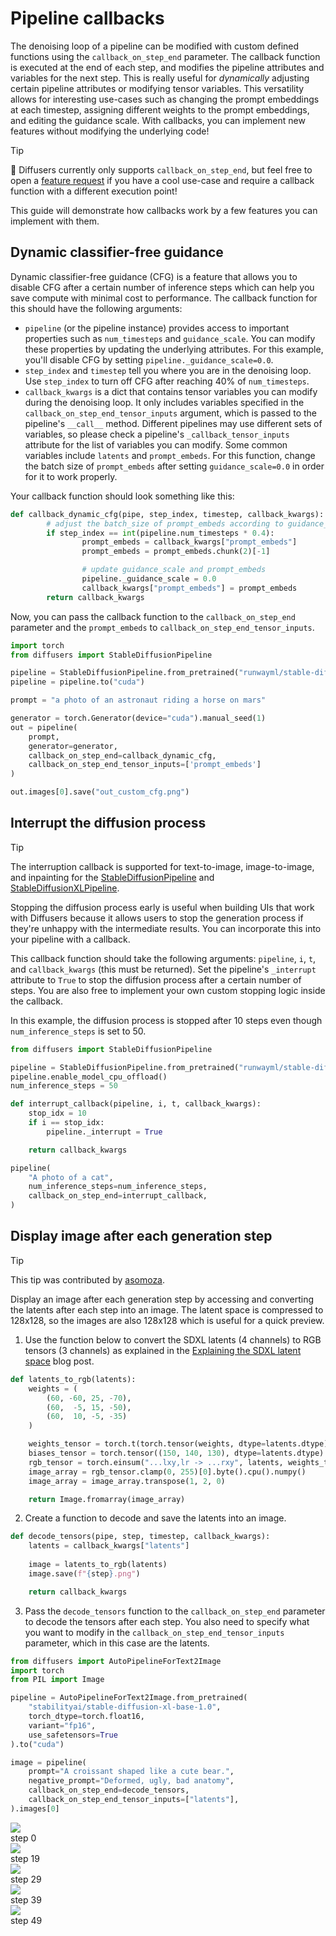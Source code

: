 <!--Copyright 2024 The HuggingFace Team. All rights reserved.

Licensed under the Apache License, Version 2.0 (the "License"); you may not use this file except in compliance with
the License. You may obtain a copy of the License at

http://www.apache.org/licenses/LICENSE-2.0

Unless required by applicable law or agreed to in writing, software distributed under the License is distributed on
an "AS IS" BASIS, WITHOUT WARRANTIES OR CONDITIONS OF ANY KIND, either express or implied. See the License for the
specific language governing permissions and limitations under the License.
-->

# Pipeline callbacks

The denoising loop of a pipeline can be modified with custom defined functions using the `callback_on_step_end` parameter. The callback function is executed at the end of each step, and modifies the pipeline attributes and variables for the next step. This is really useful for *dynamically* adjusting certain pipeline attributes or modifying tensor variables. This versatility allows for interesting use-cases such as changing the prompt embeddings at each timestep, assigning different weights to the prompt embeddings, and editing the guidance scale. With callbacks, you can implement new features without modifying the underlying code!

> [!TIP]
> 🤗 Diffusers currently only supports `callback_on_step_end`, but feel free to open a [feature request](https://github.com/huggingface/diffusers/issues/new/choose) if you have a cool use-case and require a callback function with a different execution point!

This guide will demonstrate how callbacks work by a few features you can implement with them.

## Dynamic classifier-free guidance

Dynamic classifier-free guidance (CFG) is a feature that allows you to disable CFG after a certain number of inference steps which can help you save compute with minimal cost to performance. The callback function for this should have the following arguments:

* `pipeline` (or the pipeline instance) provides access to important properties such as `num_timesteps` and `guidance_scale`. You can modify these properties by updating the underlying attributes. For this example, you'll disable CFG by setting `pipeline._guidance_scale=0.0`.
* `step_index` and `timestep` tell you where you are in the denoising loop. Use `step_index` to turn off CFG after reaching 40% of `num_timesteps`.
* `callback_kwargs` is a dict that contains tensor variables you can modify during the denoising loop. It only includes variables specified in the `callback_on_step_end_tensor_inputs` argument, which is passed to the pipeline's `__call__` method. Different pipelines may use different sets of variables, so please check a pipeline's `_callback_tensor_inputs` attribute for the list of variables you can modify. Some common variables include `latents` and `prompt_embeds`. For this function, change the batch size of `prompt_embeds` after setting `guidance_scale=0.0` in order for it to work properly.

Your callback function should look something like this:

```python
def callback_dynamic_cfg(pipe, step_index, timestep, callback_kwargs):
        # adjust the batch_size of prompt_embeds according to guidance_scale
        if step_index == int(pipeline.num_timesteps * 0.4):
                prompt_embeds = callback_kwargs["prompt_embeds"]
                prompt_embeds = prompt_embeds.chunk(2)[-1]

                # update guidance_scale and prompt_embeds
                pipeline._guidance_scale = 0.0
                callback_kwargs["prompt_embeds"] = prompt_embeds
        return callback_kwargs
```

Now, you can pass the callback function to the `callback_on_step_end` parameter and the `prompt_embeds` to `callback_on_step_end_tensor_inputs`.

```py
import torch
from diffusers import StableDiffusionPipeline

pipeline = StableDiffusionPipeline.from_pretrained("runwayml/stable-diffusion-v1-5", torch_dtype=torch.float16)
pipeline = pipeline.to("cuda")

prompt = "a photo of an astronaut riding a horse on mars"

generator = torch.Generator(device="cuda").manual_seed(1)
out = pipeline(
    prompt,
    generator=generator,
    callback_on_step_end=callback_dynamic_cfg,
    callback_on_step_end_tensor_inputs=['prompt_embeds']
)

out.images[0].save("out_custom_cfg.png")
```

## Interrupt the diffusion process

> [!TIP]
> The interruption callback is supported for text-to-image, image-to-image, and inpainting for the [StableDiffusionPipeline](../api/pipelines/stable_diffusion/overview) and [StableDiffusionXLPipeline](../api/pipelines/stable_diffusion/stable_diffusion_xl).

Stopping the diffusion process early is useful when building UIs that work with Diffusers because it allows users to stop the generation process if they're unhappy with the intermediate results. You can incorporate this into your pipeline with a callback.

This callback function should take the following arguments: `pipeline`, `i`, `t`, and `callback_kwargs` (this must be returned). Set the pipeline's `_interrupt` attribute to `True` to stop the diffusion process after a certain number of steps. You are also free to implement your own custom stopping logic inside the callback.

In this example, the diffusion process is stopped after 10 steps even though `num_inference_steps` is set to 50.

```python
from diffusers import StableDiffusionPipeline

pipeline = StableDiffusionPipeline.from_pretrained("runwayml/stable-diffusion-v1-5")
pipeline.enable_model_cpu_offload()
num_inference_steps = 50

def interrupt_callback(pipeline, i, t, callback_kwargs):
    stop_idx = 10
    if i == stop_idx:
        pipeline._interrupt = True

    return callback_kwargs

pipeline(
    "A photo of a cat",
    num_inference_steps=num_inference_steps,
    callback_on_step_end=interrupt_callback,
)
```

## Display image after each generation step

> [!TIP]
> This tip was contributed by [asomoza](https://github.com/asomoza).

Display an image after each generation step by accessing and converting the latents after each step into an image. The latent space is compressed to 128x128, so the images are also 128x128 which is useful for a quick preview.

1. Use the function below to convert the SDXL latents (4 channels) to RGB tensors (3 channels) as explained in the [Explaining the SDXL latent space](https://huggingface.co/blog/TimothyAlexisVass/explaining-the-sdxl-latent-space) blog post.

```py
def latents_to_rgb(latents):
    weights = (
        (60, -60, 25, -70),
        (60,  -5, 15, -50),
        (60,  10, -5, -35)
    )

    weights_tensor = torch.t(torch.tensor(weights, dtype=latents.dtype).to(latents.device))
    biases_tensor = torch.tensor((150, 140, 130), dtype=latents.dtype).to(latents.device)
    rgb_tensor = torch.einsum("...lxy,lr -> ...rxy", latents, weights_tensor) + biases_tensor.unsqueeze(-1).unsqueeze(-1)
    image_array = rgb_tensor.clamp(0, 255)[0].byte().cpu().numpy()
    image_array = image_array.transpose(1, 2, 0)

    return Image.fromarray(image_array)
```

2. Create a function to decode and save the latents into an image.

```py
def decode_tensors(pipe, step, timestep, callback_kwargs):
    latents = callback_kwargs["latents"]
    
    image = latents_to_rgb(latents)
    image.save(f"{step}.png")

    return callback_kwargs
```

3. Pass the `decode_tensors` function to the `callback_on_step_end` parameter to decode the tensors after each step. You also need to specify what you want to modify in the `callback_on_step_end_tensor_inputs` parameter, which in this case are the latents.

```py
from diffusers import AutoPipelineForText2Image
import torch
from PIL import Image

pipeline = AutoPipelineForText2Image.from_pretrained(
    "stabilityai/stable-diffusion-xl-base-1.0",
    torch_dtype=torch.float16,
    variant="fp16",
    use_safetensors=True
).to("cuda")

image = pipeline(
    prompt="A croissant shaped like a cute bear.",
    negative_prompt="Deformed, ugly, bad anatomy",
    callback_on_step_end=decode_tensors,
    callback_on_step_end_tensor_inputs=["latents"],
).images[0]
```

<div class="flex gap-4 justify-center">
  <div>
    <img class="rounded-xl" src="https://huggingface.co/datasets/huggingface/documentation-images/resolve/main/diffusers/tips_step_0.png"/>
    <figcaption class="mt-2 text-center text-sm text-gray-500">step 0</figcaption>
  </div>
  <div>
    <img class="rounded-xl" src="https://huggingface.co/datasets/huggingface/documentation-images/resolve/main/diffusers/tips_step_19.png"/>
    <figcaption class="mt-2 text-center text-sm text-gray-500">step 19
    </figcaption>
  </div>
  <div>
    <img class="rounded-xl" src="https://huggingface.co/datasets/huggingface/documentation-images/resolve/main/diffusers/tips_step_29.png"/>
    <figcaption class="mt-2 text-center text-sm text-gray-500">step 29</figcaption>
  </div>
  <div>
    <img class="rounded-xl" src="https://huggingface.co/datasets/huggingface/documentation-images/resolve/main/diffusers/tips_step_39.png"/>
    <figcaption class="mt-2 text-center text-sm text-gray-500">step 39</figcaption>
  </div>
  <div>
    <img class="rounded-xl" src="https://huggingface.co/datasets/huggingface/documentation-images/resolve/main/diffusers/tips_step_49.png"/>
    <figcaption class="mt-2 text-center text-sm text-gray-500">step 49</figcaption>
  </div>
</div>
